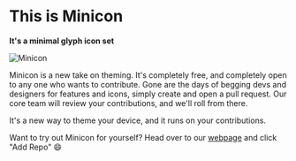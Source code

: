 # This is Minicon
**It's a minimal glyph icon set**

![Minicon](https://raw.githubusercontent.com/MiniconGlyphs/miniconglyphs/master/depictions/native/screenshots/banner-11-pro-with-smoke.png)

Minicon is a new take on theming. It's completely free, and completely open to any one who wants to contribute. Gone are the days of begging devs and designers for features and icons, simply create and open a pull request. Our core team will review your contributions, and we'll roll from there.

It's a new way to theme your device, and it runs on your contributions.

Want to try out Minicon for yourself? Head over to our [webpage](https://minicon.xyz) and click "Add Repo" 😄
